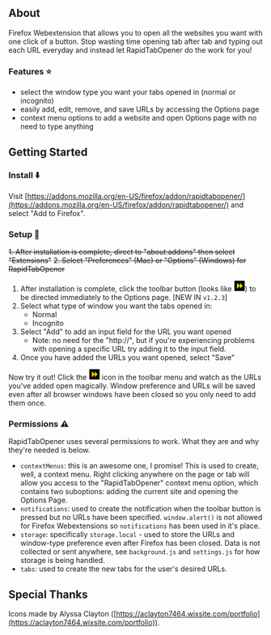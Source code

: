 ## About

Firefox Webextension that allows you to open all the websites you want with one click of a button. Stop wasting time opening tab after tab and typing out each URL everyday and instead let RapidTabOpener do the work for you!

### Features :star:

- select the window type you want your tabs opened in (normal or incognito)
- easily add, edit, remove, and save URLs by accessing the Options page
- context menu options to add a website and open Options page with no need to type anything

## Getting Started

### Install :arrow_down:

Visit [https://addons.mozilla.org/en-US/firefox/addon/rapidtabopener/](https://addons.mozilla.org/en-US/firefox/addon/rapidtabopener/) and select "Add to Firefox".

### Setup  :nut_and_bolt:

~~1. After installation is complete, direct to "about:addons" then select "Extensions"~~
~~2. Select "Preferences" (Mac) or "Options" (Windows) for RapidTabOpener~~
1. After installation is complete, click the toolbar button (looks like <img src="https://raw.githubusercontent.com/cedricium/RapidTabOpener/master/icons/icon_action.png" width="22" height="22" alt="tabs icon" />) to be directed immediately to the Options page. [NEW IN `v1.2.3`]
2. Select what type of window you want the tabs opened in:
    - Normal
    - Incognito
3. Select "Add" to add an input field for the URL you want opened
    - Note: no need for the "http://", but if you're experiencing problems with opening a specific URL try adding it to the input field.
4. Once you have added the URLs you want opened, select "Save"

Now try it out! Click the <img src="https://raw.githubusercontent.com/cedricium/RapidTabOpener/master/icons/icon_action.png" width="22" height="22" alt="tabs icon" /> icon in the toolbar menu and watch as the URLs you've added open magically. Window preference and URLs will be saved even after all browser windows have been closed so you only need to add them once.

### Permissions :warning:

RapidTabOpener uses several permissions to work. What they are and why they're needed is below.

- `contextMenus`: this is an awesome one, I promise! This is used to create, well, a context menu. Right clicking anywhere on the page or tab will allow you access to the "RapidTabOpener" context menu option, which contains two suboptions: adding the current site and opening the Options Page.
- `notifications`: used to create the notification when the toolbar button is pressed but no URLs have been specified. `window.alert()` is not allowed for Firefox Webextensions so `notifications` has been used in it's place.
- `storage`: specifically `storage.local` - used to store the URLs and window-type preference even after Firefox has been closed. Data is not collected or sent anywhere, see `background.js` and `settings.js` for how storage is being handled.
- `tabs`: used to create the new tabs for the user's desired URLs.

## Special Thanks
Icons made by Alyssa Clayton ([https://aclayton7464.wixsite.com/portfolio](https://aclayton7464.wixsite.com/portfolio)).